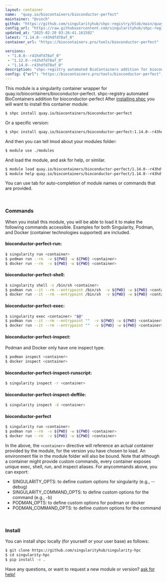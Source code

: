 ```yaml
---
layout: container
name:  "quay.io/biocontainers/bioconductor-perfect"
maintainer: "@vsoch"
github: "https://github.com/singularityhub/shpc-registry/blob/main/quay.io/biocontainers/bioconductor-perfect/container.yaml"
config_url: "https://raw.githubusercontent.com/singularityhub/shpc-registry/main/quay.io/biocontainers/bioconductor-perfect/container.yaml"
updated_at: "2025-02-20 03:26:41.161592"
latest: "1.14.0--r43hdfd78af_0"
container_url: "https://biocontainers.pro/tools/bioconductor-perfect"

versions:
 - "1.8.0--r41hdfd78af_0"
 - "1.12.0--r42hdfd78af_0"
 - "1.14.0--r43hdfd78af_0"
description: "shpc-registry automated BioContainers addition for bioconductor-perfect"
config: {"url": "https://biocontainers.pro/tools/bioconductor-perfect", "maintainer": "@vsoch", "description": "shpc-registry automated BioContainers addition for bioconductor-perfect", "latest": {"1.14.0--r43hdfd78af_0": "sha256:80bc69662bcc89fb100ed698905e6947cbf2a1db7a7a0d5f85c869d409087652"}, "tags": {"1.8.0--r41hdfd78af_0": "sha256:026931eaa4e12388fabbd42f705aebec2ad859957291a42d17fbd9a92cf88e71", "1.12.0--r42hdfd78af_0": "sha256:e1c2e62b30151fac17803a3373530c2376f898da6b801e6c286bd96c5c64c699", "1.14.0--r43hdfd78af_0": "sha256:80bc69662bcc89fb100ed698905e6947cbf2a1db7a7a0d5f85c869d409087652"}, "docker": "quay.io/biocontainers/bioconductor-perfect"}
---
```


This module is a singularity container wrapper for quay.io/biocontainers/bioconductor-perfect.
shpc-registry automated BioContainers addition for bioconductor-perfect
After [installing shpc](#install) you will want to install this container module:


```bash
$ shpc install quay.io/biocontainers/bioconductor-perfect
```

Or a specific version:

```bash
$ shpc install quay.io/biocontainers/bioconductor-perfect:1.14.0--r43hdfd78af_0
```

And then you can tell lmod about your modules folder:

```bash
$ module use ./modules
```

And load the module, and ask for help, or similar.

```bash
$ module load quay.io/biocontainers/bioconductor-perfect/1.14.0--r43hdfd78af_0
$ module help quay.io/biocontainers/bioconductor-perfect/1.14.0--r43hdfd78af_0
```

You can use tab for auto-completion of module names or commands that are provided.

<br>

### Commands

When you install this module, you will be able to load it to make the following commands accessible.
Examples for both Singularity, Podman, and Docker (container technologies supported) are included.

#### bioconductor-perfect-run:

```bash
$ singularity run <container>
$ podman run --rm  -v ${PWD} -w ${PWD} <container>
$ docker run --rm  -v ${PWD} -w ${PWD} <container>
```

#### bioconductor-perfect-shell:

```bash
$ singularity shell -s /bin/sh <container>
$ podman run --it --rm --entrypoint /bin/sh  -v ${PWD} -w ${PWD} <container>
$ docker run --it --rm --entrypoint /bin/sh  -v ${PWD} -w ${PWD} <container>
```

#### bioconductor-perfect-exec:

```bash
$ singularity exec <container> "$@"
$ podman run --it --rm --entrypoint ""  -v ${PWD} -w ${PWD} <container> "$@"
$ docker run --it --rm --entrypoint ""  -v ${PWD} -w ${PWD} <container> "$@"
```

#### bioconductor-perfect-inspect:

Podman and Docker only have one inspect type.

```bash
$ podman inspect <container>
$ docker inspect <container>
```

#### bioconductor-perfect-inspect-runscript:

```bash
$ singularity inspect -r <container>
```

#### bioconductor-perfect-inspect-deffile:

```bash
$ singularity inspect -d <container>
```



#### bioconductor-perfect

```bash
$ singularity run <container>
$ podman run --rm  -v ${PWD} -w ${PWD} <container>
$ docker run --rm  -v ${PWD} -w ${PWD} <container>
```


In the above, the `<container>` directive will reference an actual container provided
by the module, for the version you have chosen to load. An environment file in the
module folder will also be bound. Note that although a container
might provide custom commands, every container exposes unique exec, shell, run, and
inspect aliases. For anycommands above, you can export:

 - SINGULARITY_OPTS: to define custom options for singularity (e.g., --debug)
 - SINGULARITY_COMMAND_OPTS: to define custom options for the command (e.g., -b)
 - PODMAN_OPTS: to define custom options for podman or docker
 - PODMAN_COMMAND_OPTS: to define custom options for the command

<br>

### Install

You can install shpc locally (for yourself or your user base) as follows:

```bash
$ git clone https://github.com/singularityhub/singularity-hpc
$ cd singularity-hpc
$ pip install -e .
```

Have any questions, or want to request a new module or version? [ask for help!](https://github.com/singularityhub/singularity-hpc/issues)